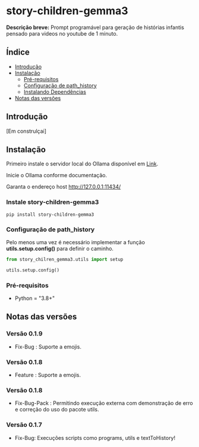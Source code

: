 # story-children-gemma3

**Descrição breve:** Prompt programável para geração de histórias infantis pensado para videos no youtube de 1 minuto.

## Índice

- [Introdução](#introdução)
- [Instalação](#instalação)
  - [Pré-requisitos](#pré-requisitos)
  - [Configuração de path_history](#configuração-de-path_history)
  - [Instalando Dependências](#instalando-dependências)
- [Notas das versões](#notas_das_versões)

## Introdução

[Em construlçai]

## Instalação

Primeiro instale o servidor local do Ollama disponível em [Link](https://ollama.com/).

Inicie o Ollama conforme documentação.

Garanta o endereço host http://127.0.0.1:11434/


### Instale story-children-gemma3


```shell
pip install story-children-gemma3

```

### Configuração de path_history

Pelo menos uma vez é necessário implementar a função **utils.setup.config()** para definir o caminho.


```python
from story_chilren_gemma3.utils import setup

utils.setup.config()

```
### Pré-requisitos


- Python = "3.8+"

## Notas das versões

### Versão 0.1.9
- Fix-Bug : Suporte a emojis.

### Versão 0.1.8
- Feature : Suporte a emojis.

### Versão 0.1.8
- Fix-Bug-Pack : Permitindo execução externa com demonstração de erro e correção do uso do pacote utils.

### Versão 0.1.7
- Fix-Bug: Execuções scripts como programs, utils e textToHistory!


